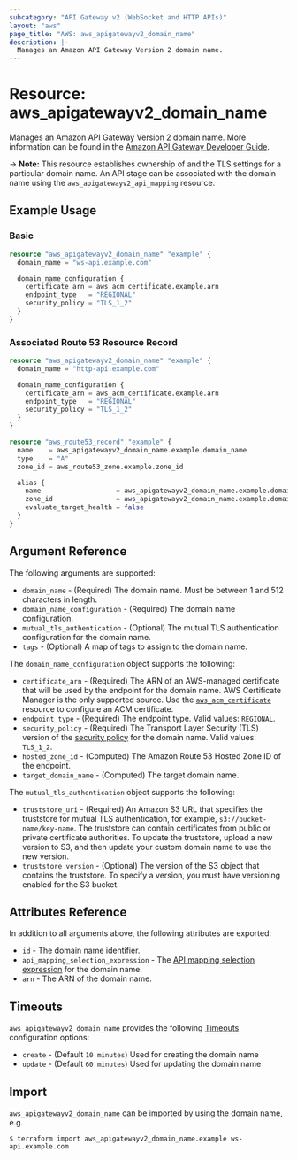 ```yaml
---
subcategory: "API Gateway v2 (WebSocket and HTTP APIs)"
layout: "aws"
page_title: "AWS: aws_apigatewayv2_domain_name"
description: |-
  Manages an Amazon API Gateway Version 2 domain name.
---
```


# Resource: aws_apigatewayv2_domain_name

Manages an Amazon API Gateway Version 2 domain name.
More information can be found in the [Amazon API Gateway Developer Guide](https://docs.aws.amazon.com/apigateway/latest/developerguide/how-to-custom-domains.html).

-> **Note:** This resource establishes ownership of and the TLS settings for
a particular domain name. An API stage can be associated with the domain name using the `aws_apigatewayv2_api_mapping` resource.

## Example Usage

### Basic

```terraform
resource "aws_apigatewayv2_domain_name" "example" {
  domain_name = "ws-api.example.com"

  domain_name_configuration {
    certificate_arn = aws_acm_certificate.example.arn
    endpoint_type   = "REGIONAL"
    security_policy = "TLS_1_2"
  }
}
```

### Associated Route 53 Resource Record

```terraform
resource "aws_apigatewayv2_domain_name" "example" {
  domain_name = "http-api.example.com"

  domain_name_configuration {
    certificate_arn = aws_acm_certificate.example.arn
    endpoint_type   = "REGIONAL"
    security_policy = "TLS_1_2"
  }
}

resource "aws_route53_record" "example" {
  name    = aws_apigatewayv2_domain_name.example.domain_name
  type    = "A"
  zone_id = aws_route53_zone.example.zone_id

  alias {
    name                   = aws_apigatewayv2_domain_name.example.domain_name_configuration[0].target_domain_name
    zone_id                = aws_apigatewayv2_domain_name.example.domain_name_configuration[0].hosted_zone_id
    evaluate_target_health = false
  }
}
```

## Argument Reference

The following arguments are supported:

* `domain_name` - (Required) The domain name. Must be between 1 and 512 characters in length.
* `domain_name_configuration` - (Required) The domain name configuration.
* `mutual_tls_authentication` - (Optional) The mutual TLS authentication configuration for the domain name.
* `tags` - (Optional) A map of tags to assign to the domain name.

The `domain_name_configuration` object supports the following:

* `certificate_arn` - (Required) The ARN of an AWS-managed certificate that will be used by the endpoint for the domain name. AWS Certificate Manager is the only supported source.
Use the [`aws_acm_certificate`](/docs/providers/aws/r/acm_certificate.html) resource to configure an ACM certificate.
* `endpoint_type` - (Required) The endpoint type. Valid values: `REGIONAL`.
* `security_policy` - (Required) The Transport Layer Security (TLS) version of the [security policy](https://docs.aws.amazon.com/apigateway/latest/developerguide/apigateway-custom-domain-tls-version.html) for the domain name. Valid values: `TLS_1_2`.
* `hosted_zone_id` - (Computed) The Amazon Route 53 Hosted Zone ID of the endpoint.
* `target_domain_name` - (Computed) The target domain name.

The `mutual_tls_authentication` object supports the following:

* `truststore_uri` - (Required) An Amazon S3 URL that specifies the truststore for mutual TLS authentication, for example, `s3://bucket-name/key-name`.
The truststore can contain certificates from public or private certificate authorities. To update the truststore, upload a new version to S3, and then update your custom domain name to use the new version.
* `truststore_version` - (Optional) The version of the S3 object that contains the truststore. To specify a version, you must have versioning enabled for the S3 bucket.

## Attributes Reference

In addition to all arguments above, the following attributes are exported:

* `id` - The domain name identifier.
* `api_mapping_selection_expression` - The [API mapping selection expression](https://docs.aws.amazon.com/apigateway/latest/developerguide/apigateway-websocket-api-selection-expressions.html#apigateway-websocket-api-mapping-selection-expressions) for the domain name.
* `arn` - The ARN of the domain name.

## Timeouts

`aws_apigatewayv2_domain_name` provides the following [Timeouts](https://www.terraform.io/docs/configuration/blocks/resources/syntax.html#operation-timeouts) configuration options:

- `create` - (Default `10 minutes`) Used for creating the domain name
- `update` - (Default `60 minutes`) Used for updating the domain name

## Import

`aws_apigatewayv2_domain_name` can be imported by using the domain name, e.g.

```
$ terraform import aws_apigatewayv2_domain_name.example ws-api.example.com
```
